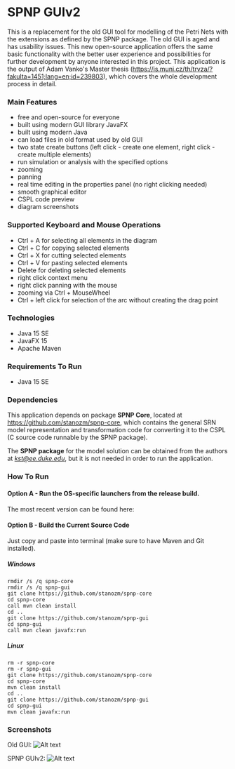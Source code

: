 # SPNP GUIv2

This is a replacement for the old GUI tool for modelling of the Petri Nets with the extensions as defined by the SPNP package. The old GUI is aged and has usability issues. This new open-source application offers the same basic functionality with the better user experience and possibilities for further development by anyone interested in this project. This application is the output of Adam Vanko's Master thesis (https://is.muni.cz/th/trvza/?fakulta=1451;lang=en;id=239803), which covers the whole development process in detail.

### Main Features

- free and open-source for everyone
- built using modern GUI library JavaFX
- built using modern Java
- can load files in old format used by old GUI
- two state create buttons (left click - create one element, right click - create multiple elements)
- run simulation or analysis with the specified options
- zooming
- panning
- real time editing in the properties panel (no right clicking needed)
- smooth graphical editor
- CSPL code preview
- diagram screenshots

### Supported Keyboard and Mouse Operations

- Ctrl + A for selecting all elements in the diagram
- Ctrl + C for copying selected elements
- Ctrl + X for cutting selected elements
- Ctrl + V for pasting selected elements
- Delete for deleting selected elements
- right click context menu
- right click panning with the mouse
- zooming via Ctrl + MouseWheel
- Ctrl + left click for selection of the arc without creating the drag point

### Technologies

- Java 15 SE
- JavaFX 15
- Apache Maven

### Requirements To Run

- Java 15 SE

### Dependencies

This application depends on package **SPNP Core**, located at https://github.com/stanozm/spnp-core, which contains
the general SRN model representation and transformation code for converting it to the CSPL (C source code runnable by
the SPNP package).

The **SPNP package** for the model solution can be obtained from the authors at *kst@ee.duke.edu*, but it is not needed
in order to run the application.

### How To Run

#### Option A - Run the OS-specific launchers from the release build.

The most recent version can be found here: 



#### Option B - Build the Current Source Code

Just copy and paste into terminal (make sure to have Maven and Git installed).

##### Windows

```
rmdir /s /q spnp-core
rmdir /s /q spnp-gui
git clone https://github.com/stanozm/spnp-core
cd spnp-core
call mvn clean install
cd ..
git clone https://github.com/stanozm/spnp-gui
cd spnp-gui
call mvn clean javafx:run
```

##### Linux

```
rm -r spnp-core
rm -r spnp-gui
git clone https://github.com/stanozm/spnp-core
cd spnp-core
mvn clean install
cd ..
git clone https://github.com/stanozm/spnp-gui
cd spnp-gui
mvn clean javafx:run
```

### Screenshots

Old GUI:
![Alt text](screenshots/old_gui.png?raw=true "Old GUI")

SPNP GUIv2:
![Alt text](screenshots/new_gui.png?raw=true "This GUI")
